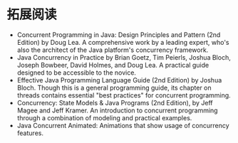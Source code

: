 # 拓展阅读

* Concurrent Programming in Java: Design Principles and Pattern (2nd Edition) by Doug Lea. A comprehensive work by a leading expert, who's also the architect of the Java platform's concurrency framework.
* Java Concurrency in Practice by Brian Goetz, Tim Peierls, Joshua Bloch, Joseph Bowbeer, David Holmes, and Doug Lea. A practical guide designed to be accessible to the novice.
* Effective Java Programming Language Guide (2nd Edition) by Joshua Bloch. Though this is a general programming guide, its chapter on threads contains essential "best practices" for concurrent programming.
* Concurrency: State Models & Java Programs (2nd Edition), by Jeff Magee and Jeff Kramer. An introduction to concurrent programming through a combination of modeling and practical examples.
* Java Concurrent Animated: Animations that show usage of concurrency features.